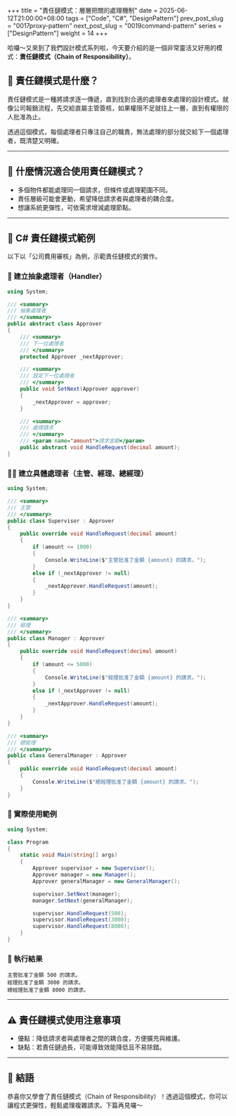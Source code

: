 +++
title = "責任鏈模式：層層把關的處理機制"
date = 2025-06-12T21:00:00+08:00
tags = ["Code", "C#", "DesignPattern"]
prev_post_slug = "0017proxy-pattern"
next_post_slug = "0019command-pattern"
series = ["DesignPattern"]
weight = 14
+++

哈囉～又來到了我們設計模式系列啦，今天要介紹的是一個非常靈活又好用的模式：**責任鏈模式（Chain of Responsibility）**。

## 🌟 責任鏈模式是什麼？

責任鏈模式是一種將請求逐一傳遞，直到找到合適的處理者來處理的設計模式。就像公司報銷流程，先交給直屬主管簽核，如果權限不足就往上一層，直到有權限的人批准為止。

透過這個模式，每個處理者只專注自己的職責，無法處理的部分就交給下一個處理者，既清楚又明確。

---

## 🤔 什麼情況適合使用責任鏈模式？

- 多個物件都能處理同一個請求，但條件或處理範圍不同。
- 責任層級可能會更動，希望降低請求者與處理者的耦合度。
- 想讓系統更彈性，可依需求增減處理節點。

---

## 📝 C# 責任鏈模式範例

以下以「公司費用審核」為例，示範責任鏈模式的實作。

### 💼 建立抽象處理者（Handler）

```csharp
using System;

/// <summary>
/// 抽象處理者
/// </summary>
public abstract class Approver
{
    /// <summary>
    /// 下一位處理者
    /// </summary>
    protected Approver _nextApprover;

    /// <summary>
    /// 設定下一位處理者
    /// </summary>
    public void SetNext(Approver approver)
    {
        _nextApprover = approver;
    }

    /// <summary>
    /// 處理請求
    /// </summary>
    /// <param name="amount">請求金額</param>
    public abstract void HandleRequest(decimal amount);
}
```

### 👩‍💻 建立具體處理者（主管、經理、總經理）

```csharp
using System;

/// <summary>
/// 主管
/// </summary>
public class Supervisor : Approver
{
    public override void HandleRequest(decimal amount)
    {
        if (amount <= 1000)
        {
            Console.WriteLine($"主管批准了金額 {amount} 的請求。");
        }
        else if (_nextApprover != null)
        {
            _nextApprover.HandleRequest(amount);
        }
    }
}

/// <summary>
/// 經理
/// </summary>
public class Manager : Approver
{
    public override void HandleRequest(decimal amount)
    {
        if (amount <= 5000)
        {
            Console.WriteLine($"經理批准了金額 {amount} 的請求。");
        }
        else if (_nextApprover != null)
        {
            _nextApprover.HandleRequest(amount);
        }
    }
}

/// <summary>
/// 總經理
/// </summary>
public class GeneralManager : Approver
{
    public override void HandleRequest(decimal amount)
    {
        Console.WriteLine($"總經理批准了金額 {amount} 的請求。");
    }
}
```

### 🚀 實際使用範例

```csharp
using System;

class Program
{
    static void Main(string[] args)
    {
        Approver supervisor = new Supervisor();
        Approver manager = new Manager();
        Approver generalManager = new GeneralManager();

        supervisor.SetNext(manager);
        manager.SetNext(generalManager);

        supervisor.HandleRequest(500);
        supervisor.HandleRequest(3000);
        supervisor.HandleRequest(8000);
    }
}
```

### 🎯 執行結果

```
主管批准了金額 500 的請求。
經理批准了金額 3000 的請求。
總經理批准了金額 8000 的請求。
```

---

## ⚠️ 責任鏈模式使用注意事項

- 優點：降低請求者與處理者之間的耦合度，方便擴充與維護。
- 缺點：若責任鏈過長，可能導致效能降低且不易除錯。

---

## 🎉 結語

恭喜你又學會了責任鏈模式（Chain of Responsibility）！透過這個模式，你可以讓程式更彈性，輕鬆處理複雜請求。下篇再見囉～
